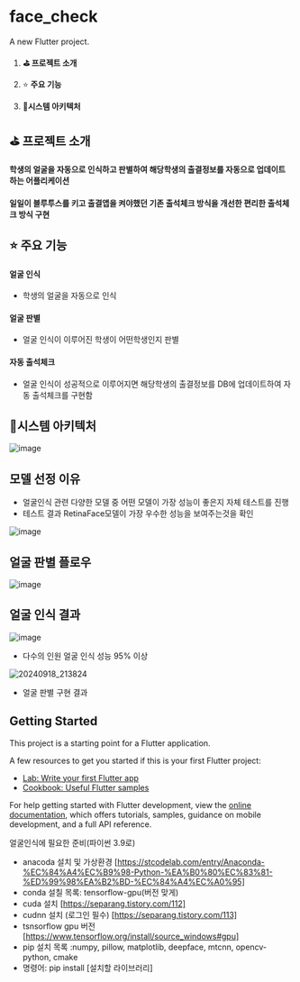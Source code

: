 # face_check

A new Flutter project.


1. **:golf: 프로젝트 소개**

2. :star:  **주요 기능**

3. :closed_book:**시스템 아키텍처**

## :golf: 프로젝트 소개

#### 학생의 얼굴을 자동으로 인식하고 판별하여 해당학생의 출결정보를 자동으로 업데이트 하는 어플리케이션

#### 일일이 블루투스를 키고 출결앱을 켜야했던 기존 출석체크 방식을 개선한 편리한 출석체크 방식 구현

## :star: 주요 기능

#### 얼굴 인식

- 학생의 얼굴을 자동으로 인식

#### 얼굴 판별

- 얼굴 인식이 이루어진 학생이 어떤학생인지 판별

#### 자동 출석체크

- 얼굴 인식이 성공적으로 이루어지면 해당학생의 출결정보를 DB에 업데이트하여 자동 출석체크를 구현함

## :closed_book:시스템 아키텍처
![image](https://github.com/user-attachments/assets/2709a459-3ef9-47ed-9b5f-a67422907013)

## 모델 선정 이유
- 얼굴인식 관련 다양한 모델 중 어떤 모델이 가장 성능이 좋은지 자체 테스트를 진행
- 테스트 결과 RetinaFace모델이 가장 우수한 성능을 보여주는것을 확인
  
![image](https://github.com/user-attachments/assets/79f39e95-a5e6-48a7-9505-452eea7fa672)

## 얼굴 판별 플로우
![image](https://github.com/user-attachments/assets/402b3f41-37fc-408d-9a7e-9c5a7702f1e0)

## 얼굴 인식 결과

![image](https://github.com/user-attachments/assets/72d53007-0359-4ffa-b787-4370338aad03)
- 다수의 인원 얼굴 인식 성능 95% 이상
  
![20240918_213824](https://github.com/user-attachments/assets/4f2f8650-dbfa-4819-b973-705f96e70fe0)
- 얼굴 판별 구현 결과

## Getting Started

This project is a starting point for a Flutter application.

A few resources to get you started if this is your first Flutter project:

- [Lab: Write your first Flutter app](https://docs.flutter.dev/get-started/codelab)
- [Cookbook: Useful Flutter samples](https://docs.flutter.dev/cookbook)

For help getting started with Flutter development, view the
[online documentation](https://docs.flutter.dev/), which offers tutorials,
samples, guidance on mobile development, and a full API reference.

얼굴인식에 필요한 준비(파이썬 3.9로)
- anacoda 설치 및 가상환경 [https://stcodelab.com/entry/Anaconda-%EC%84%A4%EC%B9%98-Python-%EA%B0%80%EC%83%81-%ED%99%98%EA%B2%BD-%EC%84%A4%EC%A0%95]
- conda 설칠 목록: tensorflow-gpu(버전 맞게)
- cuda 설치 [https://separang.tistory.com/112]
- cudnn 설치 (로그인 필수) [https://separang.tistory.com/113]
- tsnsorflow gpu 버전 [https://www.tensorflow.org/install/source_windows#gpu]
- pip 설치 목록 :numpy, pillow, matplotlib, deepface, mtcnn, opencv-python, cmake
- 명령어: pip install [설치할 라이브러리]
